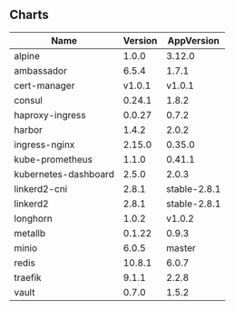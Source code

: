 ## Charts
Name | Version | AppVersion
-----|---------|-----------
alpine | 1.0.0 | 3.12.0
ambassador | 6.5.4 | 1.7.1
cert-manager | v1.0.1 | v1.0.1
consul | 0.24.1 | 1.8.2
haproxy-ingress | 0.0.27 | 0.7.2
harbor | 1.4.2 | 2.0.2
ingress-nginx | 2.15.0 | 0.35.0
kube-prometheus | 1.1.0 | 0.41.1
kubernetes-dashboard | 2.5.0 | 2.0.3
linkerd2-cni | 2.8.1 | stable-2.8.1
linkerd2 | 2.8.1 | stable-2.8.1
longhorn | 1.0.2 | v1.0.2
metallb | 0.1.22 | 0.9.3
minio | 6.0.5 | master
redis | 10.8.1 | 6.0.7
traefik | 9.1.1 | 2.2.8
vault | 0.7.0 | 1.5.2
